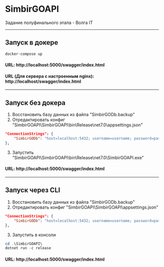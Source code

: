 # SimbirGOAPI

Задание полуфинального этапа - Волга IT

---

## Запуск в докере

```powershell
docker-compose up
```

#### URL: http://localhost:5000/swagger/index.html
#### URL (Для сервера с настроенным nginx): http://localhost/swagger/index.html

---

## Запуск без докера

1. Восстановить базу данных из файла "SimbirGODb.backup"
2. Отредактировать конфиг "SimbirGOAPI\SimbirGOAPI\bin\Release\net7.0\appsettings.json"

```json
"ConnectionStrings": {
    "SimbirGODb": "host=localhost:5432; username=username; password=password; Database=database"
},
```

3. Запустить "SimbirGOAPI\SimbirGOAPI\bin\Release\net7.0\SimbirGOAPI.exe"

#### URL: http://localhost:5000/swagger/index.html  

---

## Запуск через CLI

1. Восстановить базу данных из файла "SimbirGODb.backup"
2. Отредактировать конфиг "SimbirGOAPI\SimbirGOAPI\appsettings.json"

```json
"ConnectionStrings": {
    "SimbirGODb": "host=localhost:5432; username=username; password=password; Database=database"
},
```

3. Запустить в консоли

```powershell
cd .\SimbirGOAPI\
dotnet run -c release
```

#### URL: http://localhost:5000/swagger/index.html